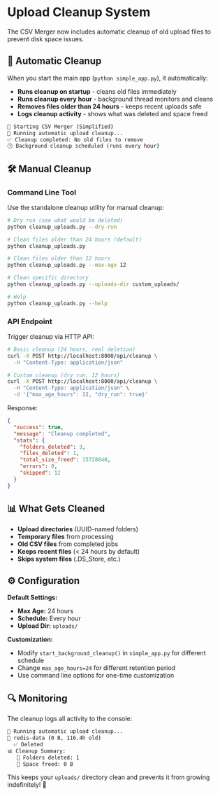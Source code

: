# Upload Cleanup System

The CSV Merger now includes automatic cleanup of old upload files to prevent disk space issues.

## 🤖 Automatic Cleanup

When you start the main app (`python simple_app.py`), it automatically:

- **Runs cleanup on startup** - cleans old files immediately
- **Runs cleanup every hour** - background thread monitors and cleans
- **Removes files older than 24 hours** - keeps recent uploads safe
- **Logs cleanup activity** - shows what was deleted and space freed

```bash
🚀 Starting CSV Merger (Simplified)
🧹 Running automatic upload cleanup...
✅ Cleanup completed: No old files to remove
🕒 Background cleanup scheduled (runs every hour)
```

## 🛠️ Manual Cleanup

### Command Line Tool

Use the standalone cleanup utility for manual cleanup:

```bash
# Dry run (see what would be deleted)
python cleanup_uploads.py --dry-run

# Clean files older than 24 hours (default)
python cleanup_uploads.py

# Clean files older than 12 hours
python cleanup_uploads.py --max-age 12

# Clean specific directory
python cleanup_uploads.py --uploads-dir custom_uploads/

# Help
python cleanup_uploads.py --help
```

### API Endpoint

Trigger cleanup via HTTP API:

```bash
# Basic cleanup (24 hours, real deletion)
curl -X POST http://localhost:8000/api/cleanup \
  -H "Content-Type: application/json"

# Custom cleanup (dry run, 12 hours)
curl -X POST http://localhost:8000/api/cleanup \
  -H "Content-Type: application/json" \
  -d '{"max_age_hours": 12, "dry_run": true}'
```

Response:
```json
{
  "success": true,
  "message": "Cleanup completed",
  "stats": {
    "folders_deleted": 3,
    "files_deleted": 1,
    "total_size_freed": 15728640,
    "errors": 0,
    "skipped": 12
  }
}
```

## 📊 What Gets Cleaned

- **Upload directories** (UUID-named folders)
- **Temporary files** from processing 
- **Old CSV files** from completed jobs
- **Keeps recent files** (< 24 hours by default)
- **Skips system files** (.DS_Store, etc.)

## ⚙️ Configuration

**Default Settings:**
- **Max Age:** 24 hours
- **Schedule:** Every hour
- **Upload Dir:** `uploads/`

**Customization:**
- Modify `start_background_cleanup()` in `simple_app.py` for different schedule
- Change `max_age_hours=24` for different retention period
- Use command line options for one-time customization

## 🔍 Monitoring

The cleanup logs all activity to the console:

```bash
🧹 Running automatic upload cleanup...
📁 redis-data (0 B, 116.4h old)
  ✅ Deleted
📊 Cleanup Summary:
   📁 Folders deleted: 1
   💾 Space freed: 0 B
```

This keeps your `uploads/` directory clean and prevents it from growing indefinitely! 🚀 
